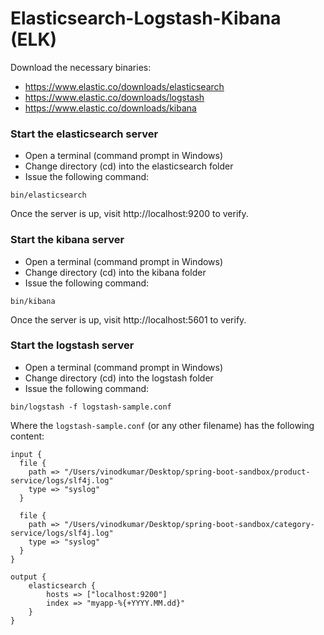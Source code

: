 # Elasticsearch-Logstash-Kibana (ELK)

Download the necessary binaries:
* https://www.elastic.co/downloads/elasticsearch
* https://www.elastic.co/downloads/logstash
* https://www.elastic.co/downloads/kibana

### Start the elasticsearch server
* Open a terminal (command prompt in Windows)
* Change directory (cd) into the elasticsearch folder
* Issue the following command:

```
bin/elasticsearch
```

Once the server is up, visit http://localhost:9200 to verify.

### Start the kibana server
* Open a terminal (command prompt in Windows)
* Change directory (cd) into the kibana folder
* Issue the following command:

```
bin/kibana
```

Once the server is up, visit http://localhost:5601 to verify.


### Start the logstash server
* Open a terminal (command prompt in Windows)
* Change directory (cd) into the logstash folder
* Issue the following command:

```
bin/logstash -f logstash-sample.conf
```

Where the `logstash-sample.conf` (or any other filename) has the following content:

```
input {
  file {
    path => "/Users/vinodkumar/Desktop/spring-boot-sandbox/product-service/logs/slf4j.log"
    type => "syslog"
  }

  file {
    path => "/Users/vinodkumar/Desktop/spring-boot-sandbox/category-service/logs/slf4j.log"
    type => "syslog"
  }
}

output {
    elasticsearch {
        hosts => ["localhost:9200"]
        index => "myapp-%{+YYYY.MM.dd}"
    }
}
```
